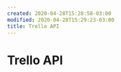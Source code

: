 ```yaml
---
created: 2020-04-28T15:28:58-03:00
modified: 2020-04-28T15:29:23-03:00
title: Trello API
---
```


# Trello API